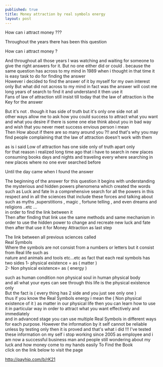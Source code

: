 ```yaml
---
published: true
title: Money attraction by real symbols energy 
layout: post
---
```

How can i attract money ??? 

Throughout the years there has been this question

How can i attract money ? 

And throughout all those years I was watching and waiting for someone to give the right answers for it. 
But no one either did or could . because the same question has across to my mind in 1989 when i thought in that time it is easy task to do for finding the answer  
However i decided to find the answer of it by myself for my own interest only 
But what did not across to my mind in fact was the answer will cost me long years of search to find it and understand it then use it  
Fans of law of attraction still insist till today that the law of attraction is the Key for the answer
 

But it's not . though it  has side of truth but it's only one side not all  
other ways allow me to ask how you could success to attract what you want and what you desire if there is some one else think about you in bad way and wish that you never meet success envious person i mean  
Then How about if there are so many around you ?!! and that's why you may find people complaining that the law of attraction doesn't work with them 
 

as is i said Low of attraction has one side only of truth apart only   
for that reason i realized long time ago that i have to search in new places  
consuming books days and nights and traveling every where searching in new places where no one ever searched before 
 

Until the day came when I found the answer 
 

The beginning of the answer for this question it begins with understanding the mysterious and hidden powers phenomena which created the words such as Luck and fate 
In a comprehensive search for all the powers in this respect and in all the sciences that include these forces and talking about such as myths ,superstitions , magic , fortune telling , 
and even dreams and religions ..etc ...  
in order to find the link between it  
Then after finding that link use the same methods and same mechanism 
in order to use the hidden power to change and recreate new luck and fate
then after that use it for Money Attraction as last step
 
The link between all previous sciences called  
Real Symbols  
Where the symbols are not consist from a numbers or letters 
but it consist from Real life such as  
nature and animals and tools etc...etc 
as fact that each real symbols has two sides 
1- physical existence = as ( matter )  
2- Non physical existence= as ( energy )
 

such as human condition non physical soul in human physical body  
and all what your eyes can see through this life is the physical existence only  
But the fact is ( every thing has 2 side and you just see only one )  
thus if you know the Real Symbols energy i mean the ( Non physical existence of it ) as matter in our physical life then you can learn how to use it in particular way in order to attract what you want effectively and immediately  
and in advanced stage you can use multiple Real Symbols in different ways for each purpose. 
However the information by it self cannot be reliable unless by testing only then it is proved and that's what i did !!! I've tested these information on my self 
i stop working since 2005 as employee and i am now a successful business man and people still wondering about my luck and how money come to my hands easily 
To Find the Book  
click on the link below to visit the page

http://payhip.com/b/rK21
